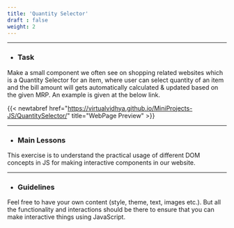 ```yaml
---
title: 'Quantity Selector'
draft : false
weight: 2
---
```


---

- ### Task

Make a small component we often see on shopping related websites which is a Quantity Selector for an item, where user can select quantity of an item 
and the bill amount will gets automatically calculated & updated based on the given MRP. 
An example is given at the below link. 

{{< newtabref  href="https://virtualvidhya.github.io/MiniProjects-JS/QuantitySelector/" title="WebPage Preview" >}}

---

- ### Main Lessons

This exercise is to understand the practical usage of different DOM concepts in JS for making interactive components in our website.

---

- ### Guidelines

Feel free to have your own content (style, theme, text, images etc.). But all the functionality and interactions should be there to ensure that you can make interactive
things using JavaScript.
